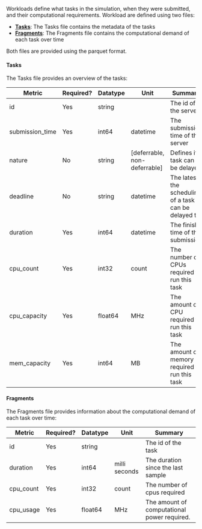 Workloads define what tasks in the simulation, when they were submitted, and their computational requirements.
Workload are defined using two files: 

- **[Tasks](#tasks)**: The Tasks file contains the metadata of the tasks
- **[Fragments](#fragments)**: The Fragments file contains the computational demand of each task over time

Both files are provided using the parquet format. 

#### Tasks
The Tasks file provides an overview of the tasks:

| Metric          | Required? | Datatype | Unit                         | Summary                                                |
|-----------------|-----------|----------|------------------------------|--------------------------------------------------------|
| id              | Yes       | string   |                              | The id of the server                                   |
| submission_time | Yes       | int64    | datetime                     | The submission time of the server                      |
| nature          | No        | string   | [deferrable, non-deferrable] | Defines if a task can be delayed                       |
| deadline        | No        | string   | datetime                     | The latest the scheduling of a task can be delayed to. |
| duration        | Yes       | int64    | datetime                     | The finish time of the submission                      |
| cpu_count       | Yes       | int32    | count                        | The number of CPUs required to run this task           |
| cpu_capacity    | Yes       | float64  | MHz                          | The amount of CPU required to run this task            |
| mem_capacity    | Yes       | int64    | MB                           | The amount of memory required to run this task         |

#### Fragments
The Fragments file provides information about the computational demand of each task over time:

| Metric    | Required? | Datatype | Unit          | Summary                                     |
|-----------|-----------|----------|---------------|---------------------------------------------|
| id        | Yes       | string   |               | The id of the task                          |
| duration  | Yes       | int64    | milli seconds | The duration since the last sample          |
| cpu_count | Yes       | int32    | count         | The number of cpus required                 |
| cpu_usage | Yes       | float64  | MHz           | The amount of computational power required. |
